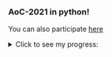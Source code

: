 ### AoC-2021 in python!

You can also participate [here](https://adventofcode.com/2021)
<details>
<summary> Click to see my progress: </summary>
- [x] Day 1;
  - [x] Part 1;
  - [x] Part 2;
- [x] Day 2;
  - [x] Part 1;
  - [x] Part 2;
- [x] Day 3;
  - [x] Part 1;
  - [x] Part 2;
- [ ] Day 4;
...
</details>
